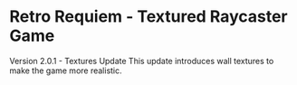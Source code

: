 # Retro Requiem - Textured Raycaster Game
Version 2.0.1 - Textures Update
This update introduces wall textures to make the game more realistic.
